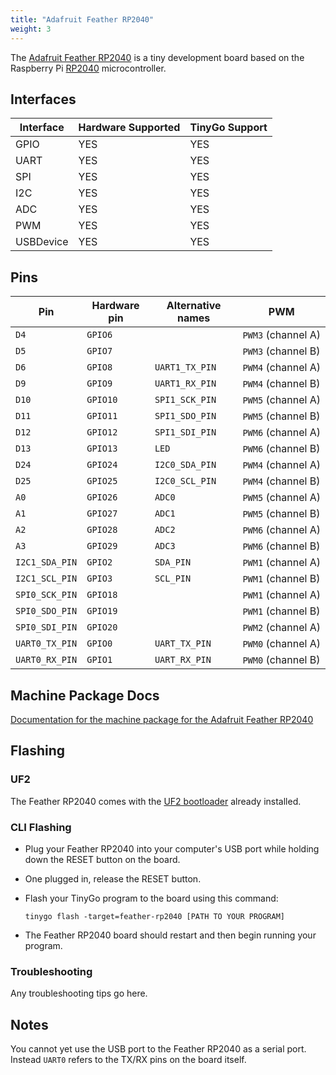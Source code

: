 ```yaml
---
title: "Adafruit Feather RP2040"
weight: 3
---
```


The [Adafruit Feather RP2040](https://www.adafruit.com/product/4884) is a tiny development board based on the Raspberry Pi [RP2040](https://datasheets.raspberrypi.org/rp2040/rp2040-datasheet.pdf) microcontroller.

## Interfaces

| Interface | Hardware Supported | TinyGo Support |
| --------- | ------------- | ----- |
| GPIO      | YES | YES |
| UART      | YES | YES |
| SPI       | YES | YES |
| I2C       | YES | YES |
| ADC       | YES | YES |
| PWM       | YES | YES |
| USBDevice | YES | YES |

## Pins

| Pin               | Hardware pin | Alternative names | PWM                  |
| ----------------- | ------------ | ----------------- | -------------------- |
| `D4`              | `GPIO6`      |                   | `PWM3` (channel A)   |
| `D5`              | `GPIO7`      |                   | `PWM3` (channel B)   |
| `D6`              | `GPIO8`      | `UART1_TX_PIN`    | `PWM4` (channel A)   |
| `D9`              | `GPIO9`      | `UART1_RX_PIN`    | `PWM4` (channel B)   |
| `D10`             | `GPIO10`     | `SPI1_SCK_PIN`    | `PWM5` (channel A)   |
| `D11`             | `GPIO11`     | `SPI1_SDO_PIN`    | `PWM5` (channel B)   |
| `D12`             | `GPIO12`     | `SPI1_SDI_PIN`    | `PWM6` (channel A)   |
| `D13`             | `GPIO13`     | `LED`             | `PWM6` (channel B)   |
| `D24`             | `GPIO24`     | `I2C0_SDA_PIN`    | `PWM4` (channel A)   |
| `D25`             | `GPIO25`     | `I2C0_SCL_PIN`    | `PWM4` (channel B)   |
| `A0`              | `GPIO26`     | `ADC0`            | `PWM5` (channel A)   |
| `A1`              | `GPIO27`     | `ADC1`            | `PWM5` (channel B)   |
| `A2`              | `GPIO28`     | `ADC2`            | `PWM6` (channel A)   |
| `A3`              | `GPIO29`     | `ADC3`            | `PWM6` (channel B)   |
| `I2C1_SDA_PIN`    | `GPIO2`      | `SDA_PIN`         | `PWM1` (channel A)   |
| `I2C1_SCL_PIN`    | `GPIO3`      | `SCL_PIN`         | `PWM1` (channel B)   |
| `SPI0_SCK_PIN`    | `GPIO18`     |                   | `PWM1` (channel A)   |
| `SPI0_SDO_PIN`    | `GPIO19`     |                   | `PWM1` (channel B)   |
| `SPI0_SDI_PIN`    | `GPIO20`     |                   | `PWM2` (channel A)   |
| `UART0_TX_PIN`    | `GPIO0`      | `UART_TX_PIN`     | `PWM0` (channel A)   |
| `UART0_RX_PIN`    | `GPIO1`      | `UART_RX_PIN`     | `PWM0` (channel B)   |

## Machine Package Docs

[Documentation for the machine package for the Adafruit Feather RP2040](../machine/feather-rp2040)

## Flashing

### UF2

The Feather RP2040 comes with the [UF2 bootloader](https://github.com/Microsoft/uf2) already installed.

### CLI Flashing

- Plug your Feather RP2040 into your computer's USB port while holding down the RESET button on the board.
- One plugged in, release the RESET button.
- Flash your TinyGo program to the board using this command:

    ```shell
    tinygo flash -target=feather-rp2040 [PATH TO YOUR PROGRAM]
    ```

- The Feather RP2040 board should restart and then begin running your program.

### Troubleshooting

Any troubleshooting tips go here.

## Notes

You cannot yet use the USB port to the Feather RP2040 as a serial port. Instead `UART0` refers to the TX/RX pins on the board itself.
